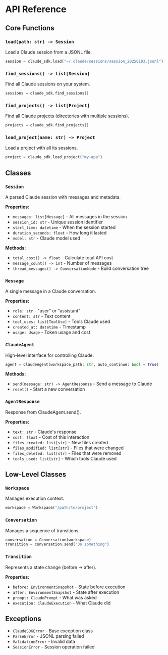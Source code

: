 # API Reference

## Core Functions

### `load(path: str) -> Session`
Load a Claude session from a JSONL file.

```python
session = claude_sdk.load("~/.claude/sessions/session_20250103.jsonl")
```

### `find_sessions() -> list[Session]`
Find all Claude sessions on your system.

```python
sessions = claude_sdk.find_sessions()
```

### `find_projects() -> list[Project]`
Find all Claude projects (directories with multiple sessions).

```python
projects = claude_sdk.find_projects()
```

### `load_project(name: str) -> Project`
Load a project with all its sessions.

```python
project = claude_sdk.load_project("my-app")
```

## Classes

### `Session`
A parsed Claude session with messages and metadata.

**Properties:**
- `messages: list[Message]` - All messages in the session
- `session_id: str` - Unique session identifier
- `start_time: datetime` - When the session started
- `duration_seconds: float` - How long it lasted
- `model: str` - Claude model used

**Methods:**
- `total_cost() -> float` - Calculate total API cost
- `message_count() -> int` - Number of messages
- `thread_messages() -> ConversationNode` - Build conversation tree

### `Message`
A single message in a Claude conversation.

**Properties:**
- `role: str` - "user" or "assistant"
- `content: str` - Text content
- `tool_uses: list[ToolUse]` - Tools Claude used
- `created_at: datetime` - Timestamp
- `usage: Usage` - Token usage and cost

### `ClaudeAgent`
High-level interface for controlling Claude.

```python
agent = ClaudeAgent(workspace_path: str, auto_continue: bool = True)
```

**Methods:**
- `send(message: str) -> AgentResponse` - Send a message to Claude
- `reset()` - Start a new conversation

### `AgentResponse`
Response from ClaudeAgent.send().

**Properties:**
- `text: str` - Claude's response
- `cost: float` - Cost of this interaction
- `files_created: list[str]` - New files created
- `files_modified: list[str]` - Files that were changed
- `files_deleted: list[str]` - Files that were removed
- `tools_used: list[str]` - Which tools Claude used

## Low-Level Classes

### `Workspace`
Manages execution context.

```python
workspace = Workspace("/path/to/project")
```

### `Conversation`
Manages a sequence of transitions.

```python
conversation = Conversation(workspace)
transition = conversation.send("Do something")
```

### `Transition`
Represents a state change (before → after).

**Properties:**
- `before: EnvironmentSnapshot` - State before execution
- `after: EnvironmentSnapshot` - State after execution
- `prompt: ClaudePrompt` - What was asked
- `execution: ClaudeExecution` - What Claude did

## Exceptions

- `ClaudeSDKError` - Base exception class
- `ParseError` - JSONL parsing failed
- `ValidationError` - Invalid data
- `SessionError` - Session operation failed